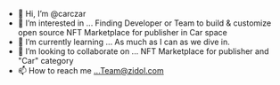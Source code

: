 - 👋 Hi, I’m @carczar
- 👀 I’m interested in ... Finding Developer or Team to build & customize open source NFT Marketplace for publisher in Car space
- 🌱 I’m currently learning ... As much as I can as we dive in.
- 💞️ I’m looking to collaborate on ... NFT Marketplace for publisher and "Car" category
- 📫 How to reach me ...Team@zidol.com

<!---
carczar/carczar is a ✨ special ✨ repository because its `README.md` (this file) appears on your GitHub profile.
You can click the Preview link to take a look at your changes.
--->
